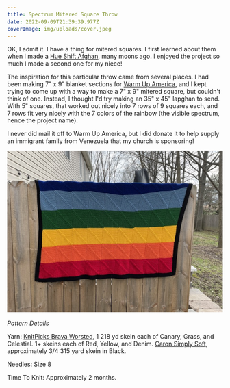 ```yaml
---
title: Spectrum Mitered Square Throw
date: 2022-09-09T21:39:39.977Z
coverImage: img/uploads/cover.jpeg
---
```

OK, I admit it. I have a thing for mitered squares. I first learned about them when I made a [Hue Shift Afghan](https://www.knitpicks.com/hue-shift-afghan/p/41112D), many moons ago. I enjoyed the project so much I made a second one for my niece!

The inspiration for this particular throw came from several places. I had been making 7" x 9" blanket sections for [Warm Up America](http://www.warmupamerica.org), and I kept trying to come up with a way to make a 7" x 9" mitered square, but couldn't think of one. Instead, I thought I'd try making an 35" x 45" lapghan to send. With 5" squares, that worked out nicely into 7 rows of 9 squares each, and 7 rows fit very nicely with the 7 colors of the rainbow (the visible spectrum, hence the project name).

I never did mail it off to Warm Up America, but I did donate it to help supply an immigrant family from  Venezuela that my church is sponsoring!

![An afghan in stripes of red, orange, yellow, green, blue, indigo, and violet draped over a wooden fence.](img/uploads/spectrum_h1.jpeg "Spectrum Mitered Square Throw")

*Pattern Details*

Yarn: [KnitPicks Brava Worsted](https://www.knitpicks.com/yarn/brava-worsted/c/5420219), 1 218 yd skein each of Canary, Grass, and Celestial. 1+ skeins each of Red, Yellow, and Denim. [Caron Simply Soft](https://www.yarnspirations.com/caron-simply-soft-yarn/H97003.html?dwvar_H97003_color=Cobalt%20Blue&cgid=yarn), approximately 3/4 315 yard skein in Black.

Needles: Size 8

Time To Knit: Approximately 2 months.